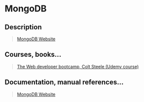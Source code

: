 # MongoDB

## Description

>[MongoDB Website](https://www.mongodb.com/what-is-mongodb)

## Courses, books...

>[The Web developer bootcamp, Colt Steele (Udemy course)](the-web-developer-bootcamp/twdb.md)

## Documentation, manual references...

>[MongoDB Website](https://docs.mongodb.com/?_ga=2.115288711.186278714.1495120384-114145863.1495120328)
